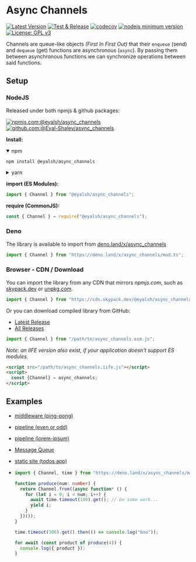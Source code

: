 # Async Channels

[![Latest Version](https://img.shields.io/github/v/release/eyal-shalev/async_channels?sort=semver&label=Version)](https://github.com/Eyal-Shalev/async_channels)
[![Test & Release](https://github.com/Eyal-Shalev/async_channels/actions/workflows/test-and-release.yml/badge.svg)](https://github.com/Eyal-Shalev/async_channels/actions/workflows/test-and-release.yml)
[![codecov](https://codecov.io/gh/Eyal-Shalev/async_channels/branch/main/graph/badge.svg?token=9EWOZTN2BP)](https://codecov.io/gh/Eyal-Shalev/async_channels)
[![nodejs minimum version](https://img.shields.io/node/v/@eyalsh/async_channels)](https://www.npmjs.com/package/@eyalsh/async_channels)
[![License: GPL v3](https://img.shields.io/badge/License-GPLv3-blue.svg)](https://www.gnu.org/licenses/gpl-3.0)

Channels are queue-like objects _(First In First Out)_ that their `enqueue`
(send) and `dequeue` (get) functions are asynchronous (`async`). By passing them
between asynchronous functions we can synchronize operations between said
functions.

## Setup

### NodeJS

Released under both npmjs & github packages:

[![npmjs.com:@eyalsh/async_channels](https://img.shields.io/badge/npmjs.com-%40eyalsh%2Fasync__channels-%23cc0000)](https://www.npmjs.com/package/@eyalsh/async_channels)
[![github.com:@Eyal-Shalev/async_channels](https://img.shields.io/badge/github.com-%40eyal--shalev%2Fasync__channels-%233399db)](https://github.com/Eyal-Shalev/async_channels/packages/983326)

**Install:**

<details open markdown="block">
<summary>npm</summary>

```shell
npm install @eyalsh/async_channels
```

</details>

<details markdown="block">
<summary>yarn</summary>

```shell
yarn add @eyal-shalev/async_channels
```

</details>

**import (ES Modules):**

```js
import { Channel } from "@eyalsh/async_channels";
```

**require (CommonJS):**

```js
const { Channel } = require("@eyalsh/async_channels");
```

### Deno

The library is available to import from
[deno.land/x/async_channels](://deno.land/x/async_channels)

```ts
import { Channel } from "https://deno.land/x/async_channels/mod.ts";
```

### Browser - CDN / Download

You can import the library from any CDN that mirrors _npmjs.com_, such as
[skypack.dev](://skypack.dev/view/@eyalsh/async_channels) or
[unpkg.com](https://unpkg.com/@eyalsh/async_channels/dist/async_channels.esm.js).

```js
import { Channel } from "https://cdn.skypack.dev/@eyalsh/async_channels";
```

Or you can download compiled library from GitHub:

- [Latest Release](://github.com/Eyal-Shalev/async_channels/releases/latest)
- [All Releases](://github.com/Eyal-Shalev/async_channels/releases)

```js
import { Channel } from "/path/to/async_channels.esm.js";
```

_Note: an IIFE version also exist, if your application doesn't support ES
modules._

```html
<script src="/path/to/async_channels.iife.js"></script>
<script>
  const {Channel} = async_channels;
</script>
```

## Examples

- [middleware (ping-pong)](/examples/middleware)

- [pipeline (even or odd)](/examples/even-or-odd-pipeline)

- [pipeline (lorem-ipsum)](/examples/lorem-ipsum-pipeline)

- [Message Queue](/examples/message-queue)

- [static site (todos app)](/examples/todos-static)

- ```ts
  import { Channel, time } from "https://deno.land/x/async_channels/mod.ts";

  function produce(num: number) {
    return Channel.from((async function* () {
      for (let i = 0; i < num; i++) {
        await time.timeout(100).get(); // Do some work...
        yield i;
      }
    })());
  }

  time.timeout(300).get().then(() => console.log("boo"));

  for await (const product of produce(4)) {
    console.log({ product });
  }
  ```
